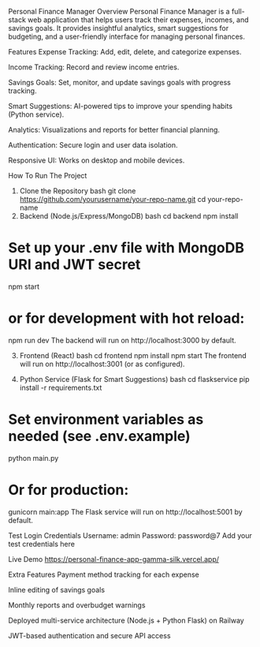 Personal Finance Manager
Overview
Personal Finance Manager is a full-stack web application that helps users track their expenses, incomes, and savings goals.
It provides insightful analytics, smart suggestions for budgeting, and a user-friendly interface for managing personal finances.

Features
Expense Tracking: Add, edit, delete, and categorize expenses.

Income Tracking: Record and review income entries.

Savings Goals: Set, monitor, and update savings goals with progress tracking.

Smart Suggestions: AI-powered tips to improve your spending habits (Python service).

Analytics: Visualizations and reports for better financial planning.

Authentication: Secure login and user data isolation.

Responsive UI: Works on desktop and mobile devices.

How To Run The Project
1. Clone the Repository
bash
git clone https://github.com/yourusername/your-repo-name.git
cd your-repo-name
2. Backend (Node.js/Express/MongoDB)
bash
cd backend
npm install
# Set up your .env file with MongoDB URI and JWT secret
npm start
# or for development with hot reload:
npm run dev
The backend will run on http://localhost:3000 by default.

3. Frontend (React)
bash
cd frontend
npm install
npm start
The frontend will run on http://localhost:3001 (or as configured).

4. Python Service (Flask for Smart Suggestions)
bash
cd flaskservice
pip install -r requirements.txt
# Set environment variables as needed (see .env.example)
python main.py
# Or for production:
gunicorn main:app
The Flask service will run on http://localhost:5001 by default.

Test Login Credentials
Username: admin Password: password@7
Add your test credentials here	

Live Demo
https://personal-finance-app-gamma-silk.vercel.app/

Extra Features
Payment method tracking for each expense

Inline editing of savings goals

Monthly reports and overbudget warnings

Deployed multi-service architecture (Node.js + Python Flask) on Railway

JWT-based authentication and secure API access
